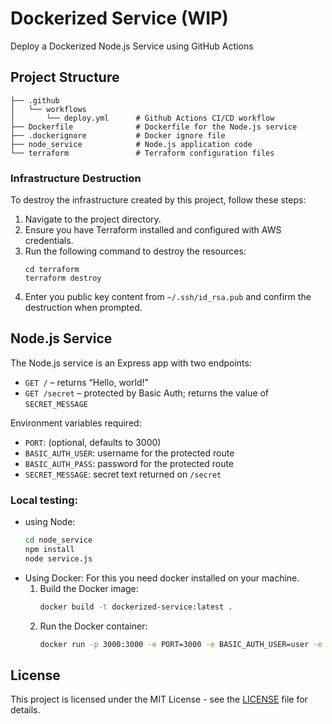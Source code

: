 # Dockerized Service (WIP)
Deploy a Dockerized Node.js Service using GitHub Actions

## Project Structure
```
├── .github
│   └── workflows
│       └── deploy.yml      # Github Actions CI/CD workflow   
├── Dockerfile              # Dockerfile for the Node.js service
├── .dockerignore           # Docker ignore file
├── node_service            # Node.js application code
└── terraform               # Terraform configuration files    
```

### Infrastructure Destruction
To destroy the infrastructure created by this project, follow these steps:
1. Navigate to the project directory.
2. Ensure you have Terraform installed and configured with AWS credentials.
3. Run the following command to destroy the resources:
    ```
    cd terraform
    terraform destroy
    ```
3. Enter you public key content from `~/.ssh/id_rsa.pub` and confirm the destruction when prompted.

## Node.js Service
The Node.js service is an Express app with two endpoints:

- `GET /` – returns “Hello, world!”
- `GET /secret` – protected by Basic Auth; returns the value of `SECRET_MESSAGE`

Environment variables required:
- `PORT`: (optional, defaults to 3000)
- `BASIC_AUTH_USER`: username for the protected route
- `BASIC_AUTH_PASS`: password for the protected route
- `SECRET_MESSAGE`: secret text returned on `/secret`

### Local testing:
- using Node:
    ```bash
    cd node_service
    npm install
    node service.js
    ```
- Using Docker:
    For this you need docker installed on your machine.
    1. Build the Docker image:
        ```bash
        docker build -t dockerized-service:latest .
        ``` 
    2. Run the Docker container:
        ```bash
        docker run -p 3000:3000 -e PORT=3000 -e BASIC_AUTH_USER=user -e BASIC_AUTH_PASS=pass -e SECRET_MESSAGE=secret dockerized-service:latest
        ```

## License
This project is licensed under the MIT License - see the [LICENSE](https://github.com/MGhaith/Dockerized-Service/blob/main/LICENSE) file for details.